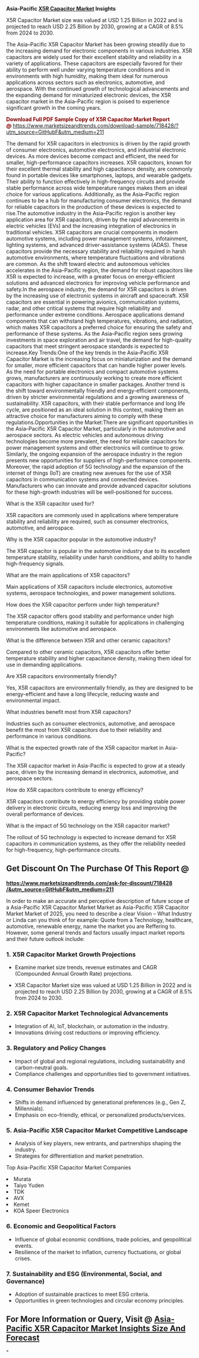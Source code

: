<p><strong>Asia-Pacific&nbsp;<a href=""https://www.marketsizeandtrends.com/download-sample/718428/&amp;utm_source=GitHubF&amp;utm_medium=211"">X5R Capacitor Market</a> Insights</strong></p><p>X5R Capacitor Market size was valued at USD 1.25 Billion in 2022 and is projected to reach USD 2.25 Billion by 2030, growing at a CAGR of 8.5% from 2024 to 2030.</p><p><p>The Asia–Pacific X5R Capacitor Market has been growing steadily due to the increasing demand for electronic components in various industries. X5R capacitors are widely used for their excellent stability and reliability in a variety of applications. These capacitors are especially favored for their ability to perform well under varying temperature conditions and in environments with high humidity, making them ideal for numerous applications across sectors such as electronics, automotive, and aerospace. With the continued growth of technological advancements and the expanding demand for miniaturized electronic devices, the X5R capacitor market in the Asia–Pacific region is poised to experience significant growth in the coming years. <p><strong><span style="color: #800000;">Download Full PDF Sample Copy of X5R Capacitor Market Report @</span>&nbsp;</strong><a href="https://www.marketsizeandtrends.com/download-sample/718428/?utm_source=GitHubF&amp;utm_medium=211" target="_blank">https://www.marketsizeandtrends.com/download-sample/718428/?utm_source=GitHubF&amp;utm_medium=211</a></p>The demand for X5R capacitors in electronics is driven by the rapid growth of consumer electronics, automotive electronics, and industrial electronic devices. As more devices become compact and efficient, the need for smaller, high-performance capacitors increases. X5R capacitors, known for their excellent thermal stability and high capacitance density, are commonly found in portable devices like smartphones, laptops, and wearable gadgets. Their ability to function effectively in high-frequency circuits and provide stable performance across wide temperature ranges makes them an ideal choice for various applications. Additionally, as the Asia–Pacific region continues to be a hub for manufacturing consumer electronics, the demand for reliable capacitors in the production of these devices is expected to rise.The automotive industry in the Asia–Pacific region is another key application area for X5R capacitors, driven by the rapid advancements in electric vehicles (EVs) and the increasing integration of electronics in traditional vehicles. X5R capacitors are crucial components in modern automotive systems, including power management systems, infotainment, lighting systems, and advanced driver-assistance systems (ADAS). These capacitors provide the necessary stability and reliability required in harsh automotive environments, where temperature fluctuations and vibrations are common. As the shift toward electric and autonomous vehicles accelerates in the Asia–Pacific region, the demand for robust capacitors like X5R is expected to increase, with a greater focus on energy-efficient solutions and advanced electronics for improving vehicle performance and safety.In the aerospace industry, the demand for X5R capacitors is driven by the increasing use of electronic systems in aircraft and spacecraft. X5R capacitors are essential in powering avionics, communication systems, radar, and other critical systems that require high reliability and performance under extreme conditions. Aerospace applications demand components that can withstand high temperatures, vibrations, and radiation, which makes X5R capacitors a preferred choice for ensuring the safety and performance of these systems. As the Asia–Pacific region sees growing investments in space exploration and air travel, the demand for high-quality capacitors that meet stringent aerospace standards is expected to increase.Key Trends:One of the key trends in the Asia–Pacific X5R Capacitor Market is the increasing focus on miniaturization and the demand for smaller, more efficient capacitors that can handle higher power levels. As the need for portable electronics and compact automotive systems grows, manufacturers are continuously working to create more efficient capacitors with higher capacitance in smaller packages. Another trend is the shift toward environmentally friendly and energy-efficient components, driven by stricter environmental regulations and a growing awareness of sustainability. X5R capacitors, with their stable performance and long life cycle, are positioned as an ideal solution in this context, making them an attractive choice for manufacturers aiming to comply with these regulations.Opportunities in the Market:There are significant opportunities in the Asia–Pacific X5R Capacitor Market, particularly in the automotive and aerospace sectors. As electric vehicles and autonomous driving technologies become more prevalent, the need for reliable capacitors for power management systems and other electronics will continue to grow. Similarly, the ongoing expansion of the aerospace industry in the region presents new opportunities for suppliers of high-performance components. Moreover, the rapid adoption of 5G technology and the expansion of the internet of things (IoT) are creating new avenues for the use of X5R capacitors in communication systems and connected devices. Manufacturers who can innovate and provide advanced capacitor solutions for these high-growth industries will be well-positioned for success.<p>What is the X5R capacitor used for?</p><p>X5R capacitors are commonly used in applications where temperature stability and reliability are required, such as consumer electronics, automotive, and aerospace.</p><p>Why is the X5R capacitor popular in the automotive industry?</p><p>The X5R capacitor is popular in the automotive industry due to its excellent temperature stability, reliability under harsh conditions, and ability to handle high-frequency signals.</p><p>What are the main applications of X5R capacitors?</p><p>Main applications of X5R capacitors include electronics, automotive systems, aerospace technologies, and power management solutions.</p><p>How does the X5R capacitor perform under high temperature?</p><p>The X5R capacitor offers good stability and performance under high temperature conditions, making it suitable for applications in challenging environments like automotive and aerospace.</p><p>What is the difference between X5R and other ceramic capacitors?</p><p>Compared to other ceramic capacitors, X5R capacitors offer better temperature stability and higher capacitance density, making them ideal for use in demanding applications.</p><p>Are X5R capacitors environmentally friendly?</p><p>Yes, X5R capacitors are environmentally friendly, as they are designed to be energy-efficient and have a long lifecycle, reducing waste and environmental impact.</p><p>What industries benefit most from X5R capacitors?</p><p>Industries such as consumer electronics, automotive, and aerospace benefit the most from X5R capacitors due to their reliability and performance in various conditions.</p><p>What is the expected growth rate of the X5R capacitor market in Asia-Pacific?</p><p>The X5R capacitor market in Asia-Pacific is expected to grow at a steady pace, driven by the increasing demand in electronics, automotive, and aerospace sectors.</p><p>How do X5R capacitors contribute to energy efficiency?</p><p>X5R capacitors contribute to energy efficiency by providing stable power delivery in electronic circuits, reducing energy loss and improving the overall performance of devices.</p><p>What is the impact of 5G technology on the X5R capacitor market?</p><p>The rollout of 5G technology is expected to increase demand for X5R capacitors in communication systems, as they offer the reliability needed for high-frequency, high-performance circuits.</p></p><h2><strong>Get Discount On The Purchase Of This Report @&nbsp;</strong></h2><p><strong><a href=""https://www.marketsizeandtrends.com/ask-for-discount/718428/&amp;utm_source=GitHubF&amp;utm_medium=211"" target=""_blank"">https://www.marketsizeandtrends.com/ask-for-discount/718428<br />/&amp;utm_source=GitHubF&amp;utm_medium=211</a></strong></p><p>In order to make an accurate and perceptive description of future scope of a Asia-Pacific&nbsp;X5R Capacitor Market Market as Asia-Pacific&nbsp;X5R Capacitor Market Market of 2025, you need to describe a clear Vision &ndash; What Industry or Linda can you think of for example: Quote from a Technology, healthcare, automotive, renewable energy, name the market you are Reffering to. However, some general trends and factors usually impact market reports and their future outlook include:</p><h3>1.&nbsp;<strong>X5R Capacitor Market Growth Projections</strong></h3><ul><li>Examine market size trends, revenue estimates and CAGR (Compounded Annual Growth Rate) projections.</li><li><p>X5R Capacitor Market size was valued at USD 1.25 Billion in 2022 and is projected to reach USD 2.25 Billion by 2030, growing at a CAGR of 8.5% from 2024 to 2030.</p></li></ul><h3>2.&nbsp;<strong>X5R Capacitor Market Technological Advancements</strong></h3><ul><li>Integration of AI, IoT, blockchain, or automation in the industry.</li><li>Innovations driving cost reductions or improving efficiency.</li></ul><h3>3.&nbsp;<strong>Regulatory and Policy Changes</strong></h3><ul><li>Impact of global and regional regulations, including sustainability and carbon-neutral goals.</li><li>Compliance challenges and opportunities tied to government initiatives.</li></ul><h3>4.&nbsp;<strong>Consumer Behavior Trends</strong></h3><ul><li>Shifts in demand influenced by generational preferences (e.g., Gen Z, Millennials).</li><li>Emphasis on eco-friendly, ethical, or personalized products/services.</li></ul><h3>5.&nbsp;<strong>Asia-Pacific X5R Capacitor Market Competitive Landscape</strong></h3><ul><li>Analysis of key players, new entrants, and partnerships shaping the industry.</li><li>Strategies for differentiation and market penetration.</li></ul><p data-pm-slice=""1 1 []"">Top Asia-Pacific X5R Capacitor Market Companies</p><div data-test-id=""""><p><li>Murata</li><li> Taiyo Yuden</li><li> TDK</li><li> AVX</li><li> Kemet</li><li> KOA Speer Electronics</li></p></div><h3>6.&nbsp;<strong>Economic and Geopolitical Factors</strong></h3><ul><li>Influence of global economic conditions, trade policies, and geopolitical events.</li><li>Resilience of the market to inflation, currency fluctuations, or global crises.</li></ul><h3>7.&nbsp;<strong>Sustainability and ESG (Environmental, Social, and Governance)</strong></h3><ul><li>Adoption of sustainable practices to meet ESG criteria.</li><li>Opportunities in green technologies and circular economy principles.</li></ul><h2><strong>For More Information or Query, Visit @&nbsp;</strong><a href=""https://www.verifiedmarketreports.com/product/x5r-capacitor-market/"" target=""_blank"">Asia-Pacific X5R Capacitor Market Insights Size And Forecast</a></h2>"

